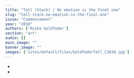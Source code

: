 ```yaml
---
title: "Tall (Stack) / No emotion is the final one"
slug: "tall-stack-no-emotion-is-the-final-one"
issue: "Commencement"
year: "2010"
authors: ['Misha Goldfeder']
section: "art"
audio: []
main_image: ""
banner_image: ""
images: ['sites/default/files/GoldfederTall_C2010.jpg']
---
```

*  
*

